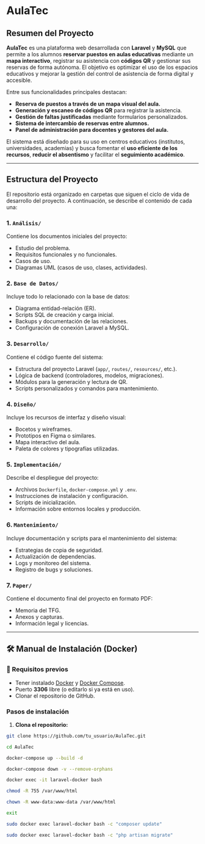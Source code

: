 # AulaTec

##  Resumen del Proyecto

**AulaTec** es una plataforma web desarrollada con **Laravel** y **MySQL** que permite a los alumnos **reservar puestos en aulas educativas** mediante un **mapa interactivo**, registrar su asistencia con **códigos QR** y gestionar sus reservas de forma autónoma. El objetivo es optimizar el uso de los espacios educativos y mejorar la gestión del control de asistencia de forma digital y accesible.

Entre sus funcionalidades principales destacan:

- **Reserva de puestos a través de un mapa visual del aula.**
- **Generación y escaneo de códigos QR** para registrar la asistencia.
- **Gestión de faltas justificadas** mediante formularios personalizados.
- **Sistema de intercambio de reservas entre alumnos.**
- **Panel de administración para docentes y gestores del aula.**

El sistema está diseñado para su uso en centros educativos (institutos, universidades, academias) y busca fomentar el **uso eficiente de los recursos**, **reducir el absentismo** y facilitar el **seguimiento académico**.

---

##  Estructura del Proyecto

El repositorio está organizado en carpetas que siguen el ciclo de vida de desarrollo del proyecto. A continuación, se describe el contenido de cada una:

### 1. `Análisis/`
Contiene los documentos iniciales del proyecto:
- Estudio del problema.
- Requisitos funcionales y no funcionales.
- Casos de uso.
- Diagramas UML (casos de uso, clases, actividades).

### 2. `Base de Datos/`
Incluye todo lo relacionado con la base de datos:
- Diagrama entidad-relación (ER).
- Scripts SQL de creación y carga inicial.
- Backups y documentación de las relaciones.
- Configuración de conexión Laravel a MySQL.

### 3. `Desarrollo/`
Contiene el código fuente del sistema:
- Estructura del proyecto Laravel (`app/`, `routes/`, `resources/`, etc.).
- Lógica de backend (controladores, modelos, migraciones).
- Módulos para la generación y lectura de QR.
- Scripts personalizados y comandos para mantenimiento.

### 4. `Diseño/`
Incluye los recursos de interfaz y diseño visual:
- Bocetos y wireframes.
- Prototipos en Figma o similares.
- Mapa interactivo del aula.
- Paleta de colores y tipografías utilizadas.

### 5. `Implementación/`
Describe el despliegue del proyecto:
- Archivos `Dockerfile`, `docker-compose.yml` y `.env`.
- Instrucciones de instalación y configuración.
- Scripts de inicialización.
- Información sobre entornos locales y producción.

### 6. `Mantenimiento/`
Incluye documentación y scripts para el mantenimiento del sistema:
- Estrategias de copia de seguridad.
- Actualización de dependencias.
- Logs y monitoreo del sistema.
- Registro de bugs y soluciones.

### 7. `Paper/`
Contiene el documento final del proyecto en formato PDF:
- Memoria del TFG.
- Anexos y capturas.
- Información legal y licencias.

---

## 🛠️ Manual de Instalación (Docker)

### 🧾 Requisitos previos

- Tener instalado [Docker](https://www.docker.com/) y [Docker Compose](https://docs.docker.com/compose/).
- Puerto **3306** libre (o editarlo si ya está en uso).
- Clonar el repositorio de GitHub.

###  Pasos de instalación

1. **Clona el repositorio:**

```bash
git clone https://github.com/tu_usuario/AulaTec.git
````

```bash
cd AulaTec
```

```bash
docker-compose up --build -d
```

```bash
docker-compose down -v --remove-orphans
```

```bash
docker exec -it laravel-docker bash
```

```bash
chmod -R 755 /var/www/html
```

```bash
chown -R www-data:www-data /var/www/html
```

```bash
exit
```

```bash
sudo docker exec laravel-docker bash -c "composer update"

```
```bash
sudo docker exec laravel-docker bash -c "php artisan migrate"

```

